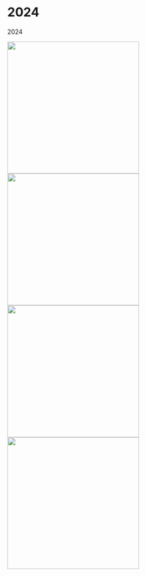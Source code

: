 # 2024
2024

<img src="https://github.com/wotupset/2024/assets/4385327/92d5985e-2914-4fa7-b0c4-daeb73c438aa" width="auto" height="300">
<img src="https://github.com/wotupset/2024/assets/4385327/25163951-08f7-409f-9fec-24719a027679" width="auto" height="300">


<img src="https://github.com/wotupset/2024/assets/4385327/50b75750-7487-41a4-9578-93b4f573a58d" width="auto" height="300">
<img src="https://github.com/wotupset/2024/assets/4385327/529b681b-7026-420a-8702-374c3d213383" width="auto" height="300">
